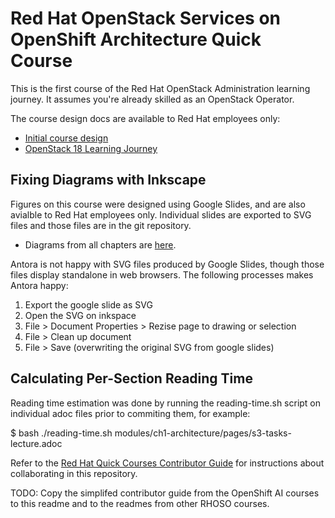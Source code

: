# Red Hat OpenStack Services on OpenShift Architecture Quick Course

This is the first course of the Red Hat OpenStack Administration learning journey. It assumes you're already skilled as an OpenStack Operator.

The course design docs are available to Red Hat employees only:

* [Initial course design](https://docs.google.com/document/d/1VHPTKWEnBc1McG6_dJR7645ozNQvnAt_AcVpb9JYvMs/edit#)
* [OpenStack 18 Learning Journey](https://docs.google.com/presentation/d/1Zlyj21ZOp0wtMPqdS3P9auhDndaQ6_qs014q_0yPbo4/edit#slide=id.g29c770ffa7c_0_414)

## Fixing Diagrams with Inkscape

Figures on this course were designed using Google Slides, and are also avialble  to Red Hat employees only. Individual slides are exported to SVG files and those files are in the git repository.

* Diagrams from all chapters are [here](https://docs.google.com/presentation/d/1FyaMiLGAP3sBdJNbwy1JExXbUYGcV83LZGJnKJQO34A/edit#).

Antora is not happy with SVG files produced by Google Slides, though those files display standalone in web browsers. The following processes makes Antora happy:

1. Export the google slide as SVG
2. Open the SVG on inkspace
3. File > Document Properties > Rezise page to drawing or selection
4. File > Clean up document
5. File > Save (overwriting the original SVG from google slides)

## Calculating Per-Section Reading Time

Reading time estimation was done by running the reading-time.sh script on individual adoc files prior to commiting them, for example:

$ bash ./reading-time.sh modules/ch1-architecture/pages/s3-tasks-lecture.adoc

Refer to the [Red Hat Quick Courses Contributor Guide](https://redhatquickcourses.github.io/welcome/1/guide/overview.html) for instructions about collaborating in this repository.

TODO: Copy the simplifed contributor guide from the OpenShift AI courses to this readme and to the readmes from other RHOSO courses.
